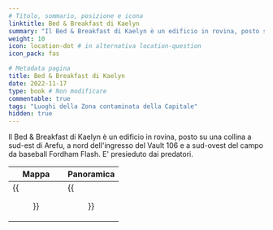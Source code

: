 ```yaml
---
# Titolo, sommario, posizione e icona
linktitle: Bed & Breakfast di Kaelyn
summary: "Il Bed & Breakfast di Kaelyn è un edificio in rovina, posto su una collina a sud-est di Arefu, a nord dell'ingresso del Vault 106 e a sud-ovest del campo da baseball Fordham Flash."
weight: 10
icon: location-dot # in alternativa location-question
icon_pack: fas

# Metadata pagina
title: Bed & Breakfast di Kaelyn
date: 2022-11-17
type: book # Non modificare
commentable: true
tags: "Luoghi della Zona contaminata della Capitale"
hidden: true
---
```



Il Bed & Breakfast di Kaelyn è un edificio in rovina, posto su una collina a sud-est di Arefu, a nord dell'ingresso del Vault 106 e a sud-ovest del campo da baseball Fordham Flash. E' presieduto dai predatori.

| Mappa                   | Panoramica          |
| ----------------------- | ------------------- |
| {{<figure src="Kaelyn_BB_loc.webp">}} | {{<figure src="Kaelyn_BB.webp">}} |